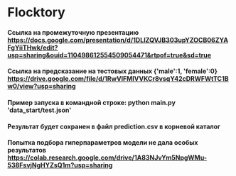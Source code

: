 # Flocktory

#### Ссылка на промежуточную презентацию https://docs.google.com/presentation/d/1DLIZQVJB303upYZOCB06ZYAFgYiiTHwk/edit?usp=sharing&ouid=110498612554509054471&rtpof=true&sd=true

#### Ссылка на предсказание на тестовых данных {'male':1, 'female':0} https://drive.google.com/file/d/1RwVIFMIVVKCr8vsqY42cDRWFWtTC1Bw0/view?usp=sharing

#### Пример запуска в командной строке: python main.py 'data_start/test.json'

#### Результат будет сохранен в файл prediction.csv в корневой каталог

#### Попытка подбора гиперпараметров модели не дала особых результатов https://colab.research.google.com/drive/1A83NJvYm5NpgWMu-538FsvjNgHYZsQ1m?usp=sharing
